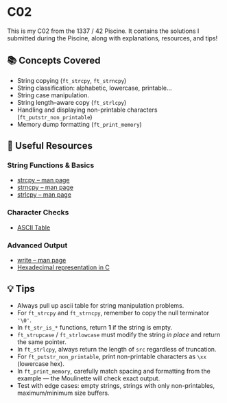 # C02
This is my C02 from the 1337 / 42 Piscine.
It contains the solutions I submitted during the Piscine, along with explanations, resources, and tips!

## 📚 Concepts Covered
- String copying (`ft_strcpy`, `ft_strncpy`)
- String classification: alphabetic, lowercase, printable...
- String case manipulation.
- String length–aware copy (`ft_strlcpy`)
- Handling and displaying non-printable characters (`ft_putstr_non_printable`)
- Memory dump formatting (`ft_print_memory`)

## 🔗 Useful Resources

### String Functions & Basics
- [strcpy – man page](https://man7.org/linux/man-pages/man3/strcpy.3.html)
- [strncpy – man page](https://man7.org/linux/man-pages/man3/strncpy.3.html)
- [strlcpy – man page](https://man7.org/linux/man-pages/man3/strlcpy.3.html)

### Character Checks
- [ASCII Table](https://www.asciitable.com/)

### Advanced Output
- [write – man page](https://man7.org/linux/man-pages/man2/write.2.html)
- [Hexadecimal representation in C](https://www.includehelp.com/c/working-with-hexadecimal-values-in-c-programming-language.aspx)

## 💡 Tips
- Always pull up ascii table for string manipulation problems.
- For `ft_strcpy` and `ft_strncpy`, remember to copy the null terminator `'\0'`.
- In `ft_str_is_*` functions, return **1** if the string is empty.
- `ft_strupcase` / `ft_strlowcase` must modify the string *in place* and return the same pointer.
- In `ft_strlcpy`, always return the length of `src` regardless of truncation.
- For `ft_putstr_non_printable`, print non-printable characters as `\xx` (lowercase hex).
- In `ft_print_memory`, carefully match spacing and formatting from the example — the Moulinette will check exact output.
- Test with edge cases: empty strings, strings with only non-printables, maximum/minimum size buffers.
